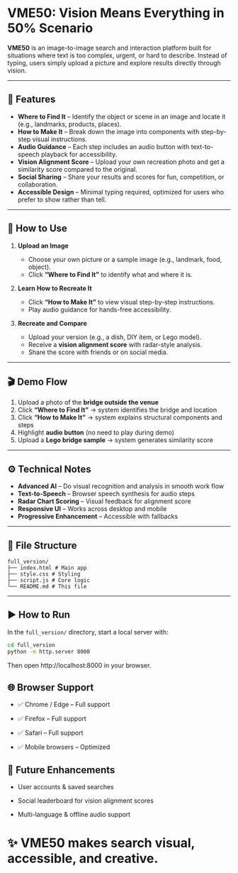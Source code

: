 # VME50: Vision Means Everything in 50% Scenario

**VME50** is an image-to-image search and interaction platform built for situations where text is too complex, urgent, or hard to describe. Instead of typing, users simply upload a picture and explore results directly through vision.

---

## 🚀 Features
- **Where to Find It** – Identify the object or scene in an image and locate it (e.g., landmarks, products, places).  
- **How to Make It** – Break down the image into components with step-by-step visual instructions.  
- **Audio Guidance** – Each step includes an audio button with text-to-speech playback for accessibility.  
- **Vision Alignment Score** – Upload your own recreation photo and get a similarity score compared to the original.  
- **Social Sharing** – Share your results and scores for fun, competition, or collaboration.  
- **Accessible Design** – Minimal typing required, optimized for users who prefer to show rather than tell.  

---

## 🥇 How to Use
1. **Upload an Image**  
   - Choose your own picture or a sample image (e.g., landmark, food, object).  
   - Click **“Where to Find It”** to identify what and where it is.  

2. **Learn How to Recreate It**  
   - Click **“How to Make It”** to view visual step-by-step instructions.  
   - Play audio guidance for hands-free accessibility.  

3. **Recreate and Compare**  
   - Upload your version (e.g., a dish, DIY item, or Lego model).  
   - Receive a **vision alignment score** with radar-style analysis.  
   - Share the score with friends or on social media.  

---

## 🎬 Demo Flow
1. Upload a photo of the **bridge outside the venue**  
2. Click **“Where to Find It”** → system identifies the bridge and location  
3. Click **“How to Make It”** → system explains structural components and steps  
4. Highlight **audio button** (no need to play during demo)  
5. Upload a **Lego bridge sample** → system generates similarity score  

---

## ⚙️ Technical Notes
- **Advanced AI** – Do visual recognition and analysis in smooth work flow
- **Text-to-Speech** – Browser speech synthesis for audio steps  
- **Radar Chart Scoring** – Visual feedback for alignment score  
- **Responsive UI** – Works across desktop and mobile  
- **Progressive Enhancement** – Accessible with fallbacks  

---

## 📂 File Structure
```
full_version/
├── index.html # Main app
├── style.css # Styling
├── script.js # Core logic
└── README.md # This file
```

---

## ▶️ How to Run
In the `full_version/` directory, start a local server with:

```bash
cd full_version
python -m http.server 8000
```

Then open http://localhost:8000
 in your browser.

## 🌐 Browser Support

- ✅ Chrome / Edge – Full support

- ✅ Firefox – Full support

- ✅ Safari – Full support

- ✅ Mobile browsers – Optimized

## 🔮 Future Enhancements

- User accounts & saved searches

- Social leaderboard for vision alignment scores

- Multi-language & offline audio support

# ✨ VME50 makes search visual, accessible, and creative.
